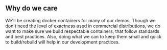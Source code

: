 ## Why do we care

We'll be creating docker containers for many of our demos.  Though we don't need the level of exactness used in commercial distributions, we do want to make sure we build respectable containers, that follow standards and best practices.  Also, doing what we can to keep them small and quick to build/rebuild will help in our development practices.  
